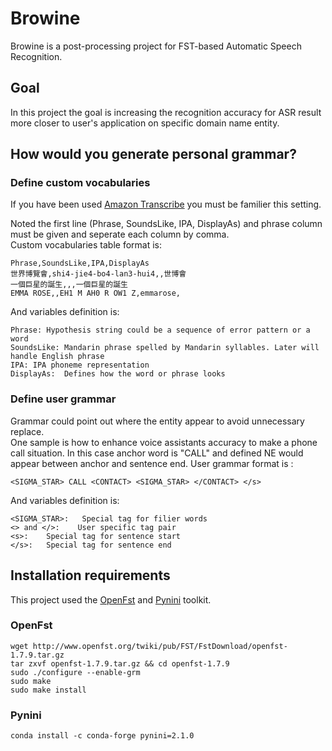 # Browine
Browine is a post-processing project for FST-based Automatic Speech Recognition.

## Goal
In this project the goal is increasing the recognition accuracy for ASR result more closer to user's application on specific domain name entity.  

## How would you generate personal grammar?
### Define custom vocabularies
If you have been used [Amazon Transcribe](https://docs.aws.amazon.com/transcribe/latest/dg/how-vocabulary.html) you must be familier this setting.  

Noted the first line (Phrase, SoundsLike, IPA, DisplayAs) and phrase column must be given and seperate each column by comma.  
Custom vocabularies table format is:
```
Phrase,SoundsLike,IPA,DisplayAs
世界博覽會,shi4-jie4-bo4-lan3-hui4,,世博會
一個巨星的誕生,,,一個巨星的誕生
EMMA ROSE,,EH1 M AH0 R OW1 Z,emmarose,
```

And variables definition is:
```
Phrase: Hypothesis string could be a sequence of error pattern or a word
SoundsLike: Mandarin phrase spelled by Mandarin syllables. Later will handle English phrase
IPA: IPA phoneme representation
DisplayAs:  Defines how the word or phrase looks
```

### Define user grammar
Grammar could point out where the entity appear to avoid unnecessary replace.  
One sample is how to enhance voice assistants accuracy to make a phone call situation. In this case anchor word is "CALL" and defined NE would appear between anchor and sentence end.
User grammar format is :
```
<SIGMA_STAR> CALL <CONTACT> <SIGMA_STAR> </CONTACT> </s>
```

And variables definition is:
```
<SIGMA_STAR>:   Special tag for filier words
<> and </>:    User specific tag pair
<s>:    Special tag for sentence start
</s>:   Special tag for sentence end
```

## Installation requirements
This project used the [OpenFst](http://www.openfst.org/twiki/bin/view/FST/WebHome) and [Pynini](http://www.openfst.org/twiki/bin/view/GRM/Pynini) toolkit.

### OpenFst
```
wget http://www.openfst.org/twiki/pub/FST/FstDownload/openfst-1.7.9.tar.gz
tar zxvf openfst-1.7.9.tar.gz && cd openfst-1.7.9
sudo ./configure --enable-grm
sudo make
sudo make install
```

### Pynini

```
conda install -c conda-forge pynini=2.1.0
```